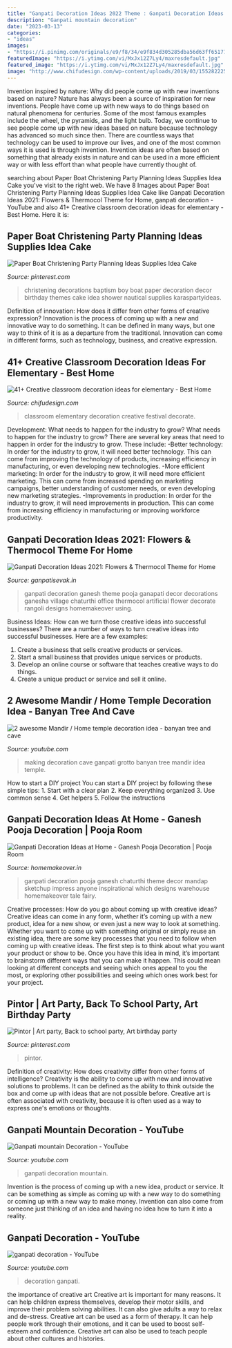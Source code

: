 ```yaml
---
title: "Ganpati Decoration Ideas 2022 Theme : Ganpati Decoration Ideas At Home"
description: "Ganpati mountain decoration"
date: "2023-03-13"
categories:
- "ideas"
images:
- "https://i.pinimg.com/originals/e9/f8/34/e9f834d305285dba56d63ff65177e12a.jpg"
featuredImage: "https://i.ytimg.com/vi/MxJx12Z7Ly4/maxresdefault.jpg"
featured_image: "https://i.ytimg.com/vi/MxJx12Z7Ly4/maxresdefault.jpg"
image: "http://www.chifudesign.com/wp-content/uploads/2019/03/1552822253_maxresdefault.jpg"
---
```



Invention inspired by nature: Why did people come up with new inventions based on nature?
Nature has always been a source of inspiration for new inventions. People have come up with new ways to do things based on natural phenomena for centuries. Some of the most famous examples include the wheel, the pyramids, and the light bulb. Today, we continue to see people come up with new ideas based on nature because technology has advanced so much since then. There are countless ways that technology can be used to improve our lives, and one of the most common ways it is used is through invention. Invention ideas are often based on something that already exists in nature and can be used in a more efficient way or with less effort than what people have currently thought of.

	

		
searching about Paper Boat Christening Party Planning Ideas Supplies Idea Cake you've visit to the right web. We have 8 Images about Paper Boat Christening Party Planning Ideas Supplies Idea Cake like Ganpati Decoration Ideas 2021: Flowers &amp; Thermocol Theme for Home, ganpati decoration - YouTube and also 41+ Creative classroom decoration ideas for elementary - Best Home. Here it is:
		
    
## Paper Boat Christening Party Planning Ideas Supplies Idea Cake

<img loading=lazy src="https://i.pinimg.com/736x/d6/07/a4/d607a4def96421031098a35281818b8d--christening-decorations-christening-party.jpg" onerror="this.onerror=null;this.src='https://tse1.mm.bing.net/th?id=OIP.8plHIuFhPaFx_kobYBJHIAHaLK&amp;pid=15.1';" alt="Paper Boat Christening Party Planning Ideas Supplies Idea Cake">

_Source: pinterest.com_

>christening decorations baptism boy boat paper decoration decor birthday themes cake idea shower nautical supplies karaspartyideas. 

	

Definition of innovation: How does it differ from other forms of creative expression?
Innovation is the process of coming up with a new and innovative way to do something. It can be defined in many ways, but one way to think of it is as a departure from the traditional. Innovation can come in different forms, such as technology, business, and creative expression.

    
## 41+ Creative Classroom Decoration Ideas For Elementary - Best Home

<img loading=lazy src="http://www.chifudesign.com/wp-content/uploads/2019/03/1552822253_maxresdefault.jpg" onerror="this.onerror=null;this.src='https://tse3.mm.bing.net/th?id=OIP.afhFvCTLn-13vc5m5D0R_wHaEK&amp;pid=15.1';" alt="41+ Creative classroom decoration ideas for elementary - Best Home">

_Source: chifudesign.com_

>classroom elementary decoration creative festival decorate. 

	

Development: What needs to happen for the industry to grow?
What needs to happen for the industry to grow? 
There are several key areas that need to happen in order for the industry to grow. These include: 
-Better technology: In order for the industry to grow, it will need better technology. This can come from improving the technology of products, increasing efficiency in manufacturing, or even developing new technologies. 
-More efficient marketing: In order for the industry to grow, it will need more efficient marketing. This can come from increased spending on marketing campaigns, better understanding of customer needs, or even developing new marketing strategies. 
-Improvements in production: In order for the industry to grow, it will need improvements in production. This can come from increasing efficiency in manufacturing or improving workforce productivity.

    
## Ganpati Decoration Ideas 2021: Flowers &amp; Thermocol Theme For Home

<img loading=lazy src="https://1.bp.blogspot.com/-AoLLKUWV3Vw/XzEol4PJO5I/AAAAAAAAIQQ/izZcbeX4K38asxtL_6oOs8KfEyzO_UMmgCLcBGAsYHQ/s839/Ganpati-Decoration-Ideas-for-Office-2.jpg" onerror="this.onerror=null;this.src='https://tse4.mm.bing.net/th?id=OIP.xdq9iMfXFwS2-kD_pJM5gQHaFz&amp;pid=15.1';" alt="Ganpati Decoration Ideas 2021: Flowers &amp; Thermocol Theme for Home">

_Source: ganpatisevak.in_

>ganpati decoration ganesh theme pooja ganapati decor decorations ganesha village chaturthi office thermocol artificial flower decorate rangoli designs homemakeover using. 

	

Business Ideas: How can we turn those creative ideas into successful businesses?
There are a number of ways to turn creative ideas into successful businesses. Here are a few examples: 
1. Create a business that sells creative products or services.
2. Start a small business that provides unique services or products.
3. Develop an online course or software that teaches creative ways to do things. 
4. Create a unique product or service and sell it online.

    
## 2 Awesome Mandir / Home Temple Decoration Idea - Banyan Tree And Cave

<img loading=lazy src="https://i.ytimg.com/vi/VabFXgpWDNo/hqdefault.jpg" onerror="this.onerror=null;this.src='https://tse2.mm.bing.net/th?id=OIP.ns1sfjKhA4mzDlGVw76DsQHaFj&amp;pid=15.1';" alt="2 awesome Mandir / Home temple decoration idea - banyan tree and cave">

_Source: youtube.com_

>making decoration cave ganpati grotto banyan tree mandir idea temple. 

	

How to start a DIY project
You can start a DIY project by following these simple tips: 1. Start with a clear plan 2. Keep everything organized 3. Use common sense 4. Get helpers 5. Follow the instructions 
    
## Ganpati Decoration Ideas At Home - Ganesh Pooja Decoration | Pooja Room

<img loading=lazy src="http://cdn1.homemakeover.in/wp-content/uploads/2015/09/Pooja-Room-416.jpg" onerror="this.onerror=null;this.src='https://tse3.mm.bing.net/th?id=OIP.3P4EzISDV1hypZKRmKkRIgHaFF&amp;pid=15.1';" alt="Ganpati Decoration Ideas at Home - Ganesh Pooja Decoration | Pooja Room">

_Source: homemakeover.in_

>ganpati decoration pooja ganesh chaturthi theme decor mandap sketchup impress anyone inspirational which designs warehouse homemakeover tale fairy. 

	

Creative processes: How do you go about coming up with creative ideas?
Creative ideas can come in any form, whether it’s coming up with a new product, idea for a new show, or even just a new way to look at something. Whether you want to come up with something original or simply reuse an existing idea, there are some key processes that you need to follow when coming up with creative ideas. 
The first step is to think about what you want your product or show to be. Once you have this idea in mind, it’s important to brainstorm different ways that you can make it happen. This could mean looking at different concepts and seeing which ones appeal to you the most, or exploring other possibilities and seeing which ones work best for your project.

    
## Pintor | Art Party, Back To School Party, Art Birthday Party

<img loading=lazy src="https://i.pinimg.com/originals/e9/f8/34/e9f834d305285dba56d63ff65177e12a.jpg" onerror="this.onerror=null;this.src='https://tse3.mm.bing.net/th?id=OIP.-ppoCrC5JsqrMd44OrN7gQAAAA&amp;pid=15.1';" alt="Pintor | Art party, Back to school party, Art birthday party">

_Source: pinterest.com_

>pintor. 

	

Definition of creativity: How does creativity differ from other forms of intelligence?
Creativity is the ability to come up with new and innovative solutions to problems. It can be defined as the ability to think outside the box and come up with ideas that are not possible before. Creative art is often associated with creativity, because it is often used as a way to express one's emotions or thoughts.

    
## Ganpati Mountain Decoration - YouTube

<img loading=lazy src="https://i.ytimg.com/vi/ZjnSGeejluI/maxresdefault.jpg" onerror="this.onerror=null;this.src='https://tse2.mm.bing.net/th?id=OIP.fF1IfWGaoMtHRhvzlcOxdgHaEK&amp;pid=15.1';" alt="Ganpati mountain Decoration - YouTube">

_Source: youtube.com_

>ganpati decoration mountain. 

	

Invention is the process of coming up with a new idea, product or service. It can be something as simple as coming up with a new way to do something or coming up with a new way to make money. Invention can also come from someone just thinking of an idea and having no idea how to turn it into a reality.

    
## Ganpati Decoration - YouTube

<img loading=lazy src="https://i.ytimg.com/vi/MxJx12Z7Ly4/maxresdefault.jpg" onerror="this.onerror=null;this.src='https://tse3.mm.bing.net/th?id=OIP.mKQfhvR0OLaEcxdIA8tUuwHaEK&amp;pid=15.1';" alt="ganpati decoration - YouTube">

_Source: youtube.com_

>decoration ganpati. 

	

the importance of creative art
Creative art is important for many reasons. It can help children express themselves, develop their motor skills, and improve their problem solving abilities. It can also give adults a way to relax and de-stress.
Creative art can be used as a form of therapy. It can help people work through their emotions, and it can be used to boost self-esteem and confidence. Creative art can also be used to teach people about other cultures and histories.


